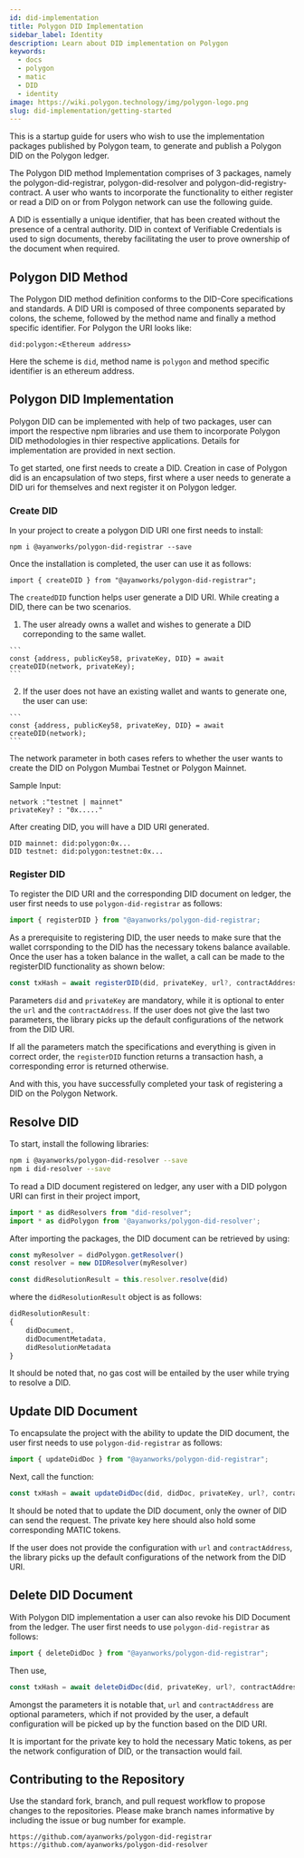 ```yaml
---
id: did-implementation
title: Polygon DID Implementation
sidebar_label: Identity
description: Learn about DID implementation on Polygon
keywords:
  - docs
  - polygon
  - matic
  - DID
  - identity
image: https://wiki.polygon.technology/img/polygon-logo.png
slug: did-implementation/getting-started
---
```


This is a startup guide for users who wish to use the implementation packages published by Polygon team, to generate and publish a Polygon DID on the Polygon ledger.

The Polygon DID method Implementation comprises of 3 packages, namely the polygon-did-registrar, polygon-did-resolver and polygon-did-registry-contract. A user who wants to incorporate the functionality to either register or read a DID on or from Polygon network can use the following guide.

A DID is essentially a unique identifier, that has been created without the presence of a central authority.  DID in context of Verifiable Credentials is used to sign documents, thereby facilitating the user to prove ownership of the document when required.

## Polygon DID Method

The Polygon DID method definition conforms to the DID-Core specifications and standards. A DID URI is composed of three components separated by colons, the scheme, followed by the method name and finally a method specific identifier. For Polygon the URI looks like:

```
did:polygon:<Ethereum address>
```

Here the scheme is `did`, method name is `polygon` and method specific identifier is an ethereum address.

## Polygon DID Implementation

Polygon DID can be implemented with help of two packages, user can import the respective npm libraries and use them to incorporate Polygon DID methodologies in thier respective applications. Details for implementation are provided in next section.

To get started, one first needs to create a DID. Creation in case of Polygon did is an encapsulation of two steps, first where a user needs to generate a DID uri for themselves and next register it on Polygon ledger.

### Create DID

In your project to create a polygon DID URI one first needs to install:

```
npm i @ayanworks/polygon-did-registrar --save
```

Once the installation is completed, the user can use it as follows:

```
import { createDID } from "@ayanworks/polygon-did-registrar";
```

The `createdDID` function helps user generate a DID URI. While creating a DID, there can be two scenarios.

  1. The user already owns a wallet and wishes to generate a DID correponding to the same wallet.

    ```
    const {address, publicKey58, privateKey, DID} = await createDID(network, privateKey);
    ```

  2. If the user does not have an existing wallet and wants to generate one, the user can use:

    ```
    const {address, publicKey58, privateKey, DID} = await createDID(network);
    ```

The network parameter in both cases refers to whether the user wants to create the DID on Polygon Mumbai Testnet or Polygon Mainnet.

Sample Input:

```
network :"testnet | mainnet"
privateKey? : "0x....."
```

After creating DID, you will have a DID URI generated.

```
DID mainnet: did:polygon:0x...
DID testnet: did:polygon:testnet:0x...
```

### Register DID

To register the DID URI and the corresponding DID document on ledger, the user first needs to use `polygon-did-registrar` as follows:

```js
import { registerDID } from "@ayanworks/polygon-did-registrar;
```

As a prerequisite to registering DID, the user needs to make sure that the wallet corrsponding to the DID has the necessary tokens balance available. Once the user has a token balance in the wallet, a call can be made to the registerDID functionality as shown below:

```js
const txHash = await registerDID(did, privateKey, url?, contractAddress?);
```

Parameters `did` and `privateKey` are mandatory, while it is optional to enter the `url` and the `contractAddress`. If the user does not give the last two parameters, the library picks up the default configurations of the network from the DID URI.

If all the parameters match the specifications and everything is given in correct order, the `registerDID` function returns a transaction hash, a corresponding error is returned otherwise.

And with this, you have successfully completed your task of registering a DID on the Polygon Network.

## Resolve DID

To start, install the following libraries:

```bash
npm i @ayanworks/polygon-did-resolver --save
npm i did-resolver --save
```

To read a DID document registered on ledger, any user with a DID polygon URI can first in their project import,

```js
import * as didResolvers from "did-resolver";
import * as didPolygon from '@ayanworks/polygon-did-resolver';
```

After importing the packages, the DID document can be retrieved by using:

```js
const myResolver = didPolygon.getResolver()
const resolver = new DIDResolver(myResolver)

const didResolutionResult = this.resolver.resolve(did)
```

where the `didResolutionResult` object is as follows:

```js
didResolutionResult:
{
    didDocument,
    didDocumentMetadata,
    didResolutionMetadata
}
```

It should be noted that, no gas cost will be entailed by the user while trying to resolve a DID.

## Update DID Document

To encapsulate the project with the ability to update the DID document, the user first needs to use `polygon-did-registrar` as follows:

```js
import { updateDidDoc } from "@ayanworks/polygon-did-registrar";
```

Next, call the function:

```js
const txHash = await updateDidDoc(did, didDoc, privateKey, url?, contractAddress?);
```

It should be noted that to update the DID document, only the owner of DID can send the request. The private key here should also hold some corresponding MATIC tokens.

If the user does not provide the configuration with `url` and `contractAddress`, the library picks up the default configurations of the network from the DID URI.

## Delete DID Document

With Polygon DID implementation a user can also revoke his DID Document from the ledger. The user first needs to use `polygon-did-registrar` as follows:

```js
import { deleteDidDoc } from "@ayanworks/polygon-did-registrar";
```

Then use,

```js
const txHash = await deleteDidDoc(did, privateKey, url?, contractAddress?);
```

Amongst the parameters it is notable that, `url` and `contractAddress` are optional parameters, which if not provided by the user, a default configuration will be picked up by the function based on the DID URI.

It is important for the private key to hold the necessary Matic tokens, as per the network configuration of DID, or the transaction would fail.

## Contributing to the Repository

Use the standard fork, branch, and pull request workflow to propose changes to the repositories. Please make branch names informative by including the issue or bug number for example.

```
https://github.com/ayanworks/polygon-did-registrar
https://github.com/ayanworks/polygon-did-resolver
```
